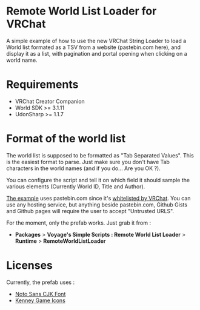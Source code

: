 # Remote World List Loader for VRChat

A simple example of how to use the new VRChat String Loader to
load a World list formated as a TSV from a website (pastebin.com here),
and display it as a list, with pagination and portal opening when
clicking on a world name.

# Requirements

* VRChat Creator Companion
* World SDK >= 3.1.11
* UdonSharp >= 1.1.7

# Format of the world list

The world list is supposed to be formatted as "Tab Separated Values".
This is the easiest format to parse. Just make sure you don't have Tab
characters in the world names (and if you do... Are you OK ?).

You can configure the script and tell it on which field it should sample
the various elements (Currently World ID, Title and Author).

[The example](https://pastebin.com/raw/GLDwWZja) uses pastebin.com since
it's [whitelisted by VRChat](https://docs.vrchat.com/docs/string-loading).
You can use any hosting service, but anything beside pastebin.com,
Github Gists and Github pages will require the user to accept "Untrusted URLS".

For the moment, only the prefab works. Just grab it from :
* **Packages** > **Voyage's Simple Scripts : Remote World List Loader** > **Runtime** > **RemoteWorldListLoader**

# Licenses

Currently, the prefab uses :

* [Noto Sans CJK Font](https://github.com/notofonts/noto-cjk/releases/tag/Sans2.004)
* [Kenney Game Icons](https://kenney.nl/assets/game-icons)
